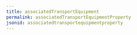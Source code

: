 ```yaml
---
title: associatedTransportEquipment
permalink: associatedTransportEquipmentProperty
jsonid: associatedtransportequipmentproperty
---
```

